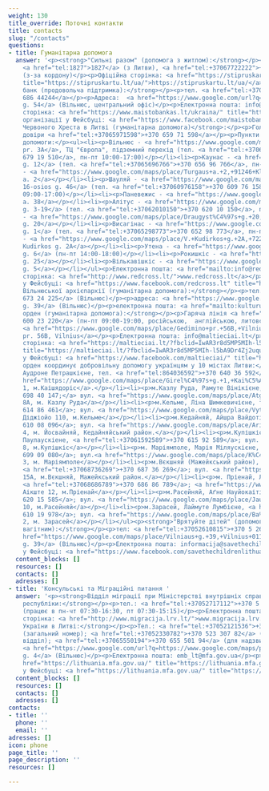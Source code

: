 ```yaml
---
weight: 130
title_override: Поточні контакти
title: contacts
slug: "/contacts"
questions:
- title: Гуманітарна допомога
  answer: '<p><strong>"Сильні разом" (допомога з житлом):</strong></p><p>Гаряча лінія
    <a href="tel:1827">1827</a> (з Литви), <a href="tel:+37067722222">+370 677 22222</a>
    (з-за кордону)</p><p>Офіційна сторінка: <a href="https://stipruskartu.lt/ua/"
    title="https://stipruskartu.lt/ua/">https://stipruskartu.lt/ua/</a></p><p><strong>Продовольчий
    банк (продовольча підтримка):</strong></p><p>тел. <a href="tel:+37068644244">+370
    686 44244</a></p><p>Адреса:  <a href="https://www.google.com/url?q=https://www.google.com/maps/place/Vytenio%2Bg.%2B54,%2BVilnius%2B03202/@54.6699177,25.264896,17z/data%3D!3m1!4b1!4m5!3m4!1s0x46dd946f0cf55377:0xd60ec13258a4e65a!8m2!3d54.6699177!4d25.2670847&amp;sa=D&amp;source=docs&amp;ust=1647605203541636&amp;usg=AOvVaw304U823IcEVekIpDf_DAX1">Vytenio
    g. 54</a> (Вільнюс, центральний офіс)</p><p>Електронна пошта: info@maistobankas.lt</p><p>Офіційна
    сторінка: <a href="https://www.maistobankas.lt/ukraina/" title="https://www.maistobankas.lt/ukraina/">https://www.maistobankas.lt/ukraina/</a></p><p>Сторінка
    організації у Фейсбуці: <a href="https://www.facebook.com/maistobankas" title="https://www.facebook.com/maistobankas">https://www.facebook.com/maistobankas</a></p><p><strong>Товариство
    Червоного Хреста в Литві (гуманітарна допомога)</strong>:</p><p>Головна лінія
    довіри <a href="tel:+37065971598">+370 659 71 598</a></p><p>Пункти видачі гуманітарної
    допомоги:</p><ul><li><p>Вільнюс - <a href="https://www.google.com/maps/place/Konstitucijos+pr.+3A,+09307+Vilnius/@54.6953741,25.2746382,17z/data=!3m1!4b1!4m5!3m4!1s0x46dd9403f8a439f9:0xc450b70de9b3d02a!8m2!3d54.6953741!4d25.2768269">Konstitucijos
    pr. 3A</a>, ТЦ "Європа", підземний перехід (тел. <a href="tel:+37067919510">+370
    679 19 510</a>, пн-пт 10:00-17:00)</p></li><li><p>Каунас - <a href="https://www.google.com/maps/place/Lietuvos+Raudonojo+Kry%C5%BEiaus,+Kauno+Centras/@54.918769,23.9449233,17z/data=!3m1!4b1!4m5!3m4!1s0x46e7220ea88253eb:0x37fa2b8111ef5075!8m2!3d54.9187938!4d23.9470784">Statybininkų
    g. 12</a> (тел. <a href="tel:+37065696766">+370 656 96 766</a>, пн-сб 10:00-20:00)</p></li><li><p>Клайпеда
    - <a href="https://www.google.com/maps/place/Turgaus+a.+2,+91246+Klaip%C4%97da/@55.706805,21.135901,17z/data=!3m1!4b1!4m5!3m4!1s0x46e4dbf6cab0fdd5:0xd29116d2dae00cf9!8m2!3d55.706805!4d21.1380897">Turgaus
    a. 2</a></p></li><li><p>Шауляй - <a href="https://www.google.com/maps/place/Lietuvos+raudonojo+kryziaus+draugija,+Siauliu+skyrius/@55.9307388,23.314769,17z/data=!4m13!1m7!3m6!1s0x46e5e31d80eb4f1f:0x1181e6bb4e4741f5!2sVasario+16-osios+g.+46,+76291+%C5%A0iauliai!3b1!8m2!3d55.9307388!4d23.3169577!3m4!1s0x46e5e2fcd08328e7:0x4cacc1f71e9abce3!8m2!3d55.9307635!4d23.3168296">Vasario
    16-osios g. 46</a> (тел. <a href="tel:+37060976158">+370 609 76 158</a>, пн-пт
    09:00-17:00)</p></li><li><p>Паневежис - <a href="https://www.google.com/maps/place/Vienyb%C4%97s+a.+38,+35128+Panev%C4%97%C5%BEys/@55.7431864,24.3612587,17z/data=!3m1!4b1!4m5!3m4!1s0x46e6320143ecb19b:0x446f84a6188edde7!8m2!3d55.7431834!4d24.3638336">Vienybės
    a. 38</a></p></li><li><p>Алітус - <a href="https://www.google.com/maps/place/Lietuvos+raudonojo+kryziaus+draugija,+Alytaus+skyrius/@54.397646,24.0417914,17z/data=!4m13!1m7!3m6!1s0x46e0b150100e0b73:0x7066b71d8d3fb72f!2sLigonin%C4%97s+g.+3,+62114+Alytus!3b1!8m2!3d54.397646!4d24.0439801!3m4!1s0x46e0b15011ec9cf9:0xe05ecf729f1b118d!8m2!3d54.3976909!4d24.0439876?hl=ru">Ligoninės
    g. 3-19</a> (тел. <a href="tel:+37062010150">+370 620 10 150</a>, пн-пт 08:00-16:00)</p></li><li><p>Електренай
    - <a href="https://www.google.com/maps/place/Draugyst%C4%97s+g.+20,+26115+Elektr%C4%97nai/@54.7835635,24.6643394,17z/data=!3m1!4b1!4m5!3m4!1s0x46e7671ed75c4f4d:0x8e1497f1a75834a4!8m2!3d54.7835635!4d24.6665281">Draugystės
    g. 20</a></p></li><li><p>Висагінас - <a href="https://www.google.com/maps/place/Lietuvos+Raudonojo+Kry%C5%BEiaus+Draugija+Visagino+skyrius/@55.6009856,26.4225314,17z/data=!4m13!1m7!3m6!1s0x46c2c997dd734355:0xb69bd7846a8d4b2c!2sVilties+g.+1,+31118+Visaginas!3b1!8m2!3d55.6009856!4d26.4247201!3m4!1s0x46c2c94adf6deacd:0x18965c778dc8bba2!8m2!3d55.6006813!4d26.4247668">Vilties
    g. 1</a> (тел. <a href="tel:+37065298773">+370 652 98 773</a>, пн-пт 09:00-15:00)</p></li><li><p>Таураге
    - <a href="https://www.google.com/maps/place/V.+Kudirkos+g.+2A,+72214+Taurag%C4%97/@55.2538599,22.2818593,17z/data=!3m1!4b1!4m5!3m4!1s0x46e43e6cf22cea79:0x921fbf5f68c791e7!8m2!3d55.2538599!4d22.284048">V.
    Kudirkos g. 2A</a></p></li><li><p>Утена - <a href="https://www.google.com/maps/place/Lietuvos+raudonojo+kryziaus+draugija,+Utenos+skyrius/@55.5094942,25.5829636,17z/data=!4m13!1m7!3m6!1s0x46e7f872f8e775a9:0x47bdcc7e3bb7843d!2sTaikos+g.+6,+28159+Utena!3b1!8m2!3d55.5094942!4d25.5851523!3m4!1s0x46dd57c2dae79e19:0x5b4492f0c2af561a!8m2!3d55.5096263!4d25.585217">Taikos
    g. 6</a> (пн-пт 14:00-18:00)</p></li><li><p>Рокишкіс - <a href="https://www.google.com/maps/place/Roki%C5%A1kio+Socialin%C4%97s+Paramos+Centras/@55.9681866,25.5829548,17z/data=!4m13!1m7!3m6!1s0x46e816af29c82b19:0x2f1138fc795a9054!2sVytauto+g.+25,+42113+Roki%C5%A1kis!3b1!8m2!3d55.9681866!4d25.5851435!3m4!1s0x46e816af290a2303:0x265472744e604eff!8m2!3d55.9683034!4d25.5852609">Vytauto
    g. 25</a></p></li><li><p>Вількавішкіс - <a href="https://www.google.com/maps/place/K%C4%99stu%C4%8Dio+g.+5,+70190+Vilkavi%C5%A1kis/@54.6509477,23.0328424,17z/data=!3m1!4b1!4m5!3m4!1s0x46e1338fffe1473f:0x642e728105a5f4c5!8m2!3d54.6509477!4d23.0350311">Kęstučio
    g. 5</a></p></li></ul><p>Електронна пошта: <a href="mailto:info@redcross.lt">info@redcross.lt</a></p><p>Офіційна
    сторінка: <a href="http://www.redcross.lt/">www.redcross.lt</a></p><p>Сторінка
    у Фейсбуці: <a href="https://www.facebook.com/redcross.lt" title="https://www.facebook.com/redcross.lt">https://www.facebook.com/redcross.lt</a></p><p><strong>Карітас
    Вільнюської архієпархії (гуманітарна допомога):</strong></p><p>тел.:  <a href="tel:+37067324225">+370
    673 24 225</a> (Вільнюс)</p><p>адреса: <a href="https://www.google.com/url?q=https://www.google.com/maps/place/Kalvarij%25C5%25B3%2Bg.%2B39,%2BVilnius%2B09313/@54.6968049,25.2798479,17z/data%3D!3m1!4b1!4m5!3m4!1s0x46dd9403a623c795:0x3fc23c8393bae375!8m2!3d54.6968049!4d25.2820366&amp;sa=D&amp;source=docs&amp;ust=1647605173611724&amp;usg=AOvVaw1qdSCoUaaW8oNqIWTE967E">Kalvarijų
    g. 39</a> (Вільнюс)</p><p>електронна пошта: <a href="mailto:kulturunamai@vilnius.caritas.lt">kulturunamai@vilnius.caritas.lt</a></p><p><strong>Мальтійський
    орден (гуманітарна допомога):</strong></p><p>Гаряча лінія <a href="tel:+37060023220">+370
    600 23 220</a> (пн-пт 09:00-19:00, російською,  англійською, литовською мовами)</p><p>Адреса:
    <a href="https://www.google.com/maps/place/Gedimino+pr.+56B,+Vilnius+01110/@54.6888431,25.2619019,17z/data=!3m1!4b1!4m5!3m4!1s0x46dd9409a6eeb601:0x70f519e6b9b56daf!8m2!3d54.6888431!4d25.2640906">Gedimino
    pr. 56B, Vilnius</a></p><p>Електронна пошта: info@maltieciai.lt</p><p>Офіційна
    сторінка: <a href="https://maltieciai.lt/?fbclid=IwAR3r8d5MP5MIh-l5bA9Dr4Zj2uquubFkt-qKksZgnRyVxvUlgLeeArM1fcY"
    title="https://maltieciai.lt/?fbclid=IwAR3r8d5MP5MIh-l5bA9Dr4Zj2uquubFkt-qKksZgnRyVxvUlgLeeArM1fcY">https://maltieciai.lt/?fbclid=IwAR3r8d5MP5MIh-l5bA9Dr4Zj2uquubFkt-qKksZgnRyVxvUlgLeeArM1fcY</a></p><p>Сторінка
    у Фейсбуці: <a href="https://www.facebook.com/maltieciai/" title="https://www.facebook.com/maltieciai/">https://www.facebook.com/maltieciai/</a></p><p>Мальтійський
    орден координує добровільну допомогу українцям у 10 містах Литви:</p><ul><li><p>м.Каішядоріс,
    Аудроне Петрашкієне, тел. <a href="tel:864036592">+370 640 36 592</a>; вул. <a
    href="https://www.google.com/maps/place/Girel%C4%97s+g.+1,+Kai%C5%A1iadorys+56133,+Lithuania/@54.8641332,24.4476954,17z/data=!3m1!4b1!4m5!3m4!1s0x46e76be8ae269d65:0x2dcc511c9df8e6e9!8m2!3d54.8641332!4d24.4498841">Ґірелєс,
    1, м.Каішядоріс</a>.</p></li><li><p>м.Казлу Руда, Рамуте Вінікієне, тел. <a href="tel:+37069840147;">+370
    698 40 147;</a> вул. <a href="https://www.google.com/maps/place/Atgimimo+g.+8,+Kazl%C5%B3+R%C5%ABda+69443,+Lithuania/@54.751947,23.4951314,17z/data=!3m1!4b1!4m5!3m4!1s0x46e6d65578c1ce3d:0xebbf037bddb01c7e!8m2!3d54.751947!4d23.4973201">Атґімімо
    8А, м. Казлу Руда</a></p></li><li><p>м.Кельме, Ліна Шимкевичієне, тел. <a href="tel:+37061486461">+370
    614 86 461</a>; вул. <a href="https://www.google.com/maps/place/Vytauto+Did%C5%BEiojo+g.+110,+Kelm%C4%97+86140,+Lithuania/@55.6329539,22.9408852,17z/data=!3m1!4b1!4m5!3m4!1s0x46e5d0c621ce98cd:0xf5e5f024e6c17c14!8m2!3d55.6329539!4d22.9430739">Вітауто
    Діджіойо 110, м.Кельме</a></p></li><li><p>м.Кедайняй, Айшра Вайдотієне, <a href="tel:+37061008096">+370
    610 08 096</a>; вул. <a href="https://www.google.com/maps/place/Ariogalos+g.+4/@55.2461882,23.8311812,17z/data=!4m9!1m2!2m1!1sAriogalos+g.4,+Josvaini%C5%B3+mstl.,+K%C4%97daini%C5%B3+raj.!3m5!1s0x46e6f930152b6a9d:0x3fb0793771d3636d!8m2!3d55.2458503!4d23.8343577!15sCjBBcmlvZ2Fsb3MgZy40LCBKb3N2YWluacWzIG1zdGwuLCBLxJdkYWluacWzIHJhai6SARJhcGFydG1lbnRfYnVpbGRpbmc">Аріогалос
    4, м. Йосвайняй, Кедайняйський район.</a></p></li><li><p>м.Купішкіс, Скайстуте
    Паулаускіене, <a href="tel:+37061592589">+370 615 92 589</a>; вул. <a href="https://www.google.com/maps/place/Vilniaus+g.+8,+Kupi%C5%A1kis+40115,+Lithuania/@55.8397969,24.9777048,17z/data=!3m1!4b1!4m5!3m4!1s0x46e8779709ddab1d:0xb64a41bfbc171d59!8m2!3d55.8397969!4d24.9798935">Вільніаус
    8, м.Купішкіс</a></p></li><li><p>м. Маріямполе, Марія Міляускієне, <a href="tel:+37069909080">+370
    699 09 080</a>; вул.<a href="https://www.google.com/maps/place/K%C4%99stu%C4%8Dio+g.+3,+Marijampol%C4%97+68308,+Lithuania/@54.5561113,23.3484565,17z/data=!3m1!4b1!4m9!1m2!2m1!1zS8SZc3R1xI1pbyAzLCBNYXJpamFtcG9sxJc!3m5!1s0x46e12a210846f105:0xe66c9444f6df5db7!8m2!3d54.5561113!4d23.3506452!15sChpLxJlzdHXEjWlvIDMsIE1hcmlqYW1wb2zEl5IBEWNvbXBvdW5kX2J1aWxkaW5n">Кестучіо
    3, м. Маріямполе</a></p></li><li><p>м.Вєкшняй (Мажейкський район), Емілія Пластініна,
    <a href="tel:+37068736269">+370 687 36 269</a>; вул. <a href="https://www.google.com/maps/place/Ba%C5%BEny%C4%8Dios+g.+15,+Viek%C5%A1niai+89491,+Lithuania/@56.2338858,22.5118775,17z/data=!3m1!4b1!4m5!3m4!1s0x46e5814113bf066d:0xbd5234c7e5ca175!8m2!3d56.2338858!4d22.5140662">Бажнічіос
    15А, м.Вєкшняй, Мажейкський район.</a></p></li><li><p>м. Пріенай, Ліна Сухоруковієне,
    <a href="tel:+37068686789">+370 686 86 789</a>; <a href="https://www.google.com/maps/place/Laisv%C4%97s+a.+12,+Prienai+59127,+Lithuania/@54.6357646,23.9449871,17z/data=!3m1!4b1!4m5!3m4!1s0x46e736b6795f05f5:0xdd3e5ecda6b6306d!8m2!3d54.6357646!4d23.9471758">Лайсвес
    Аікште 12, м.Пріенай</a></p></li><li><p>м.Расейняй, Аґне Науйокаітіте, <a href="tel:+37062015585">+370
    620 15 585</a>; вул. <a href="https://www.google.com/maps/place/Jaunimo+g.+10,+Raseiniai+60150,+Lithuania/@55.3827149,23.1138926,17z/data=!3m1!4b1!4m5!3m4!1s0x46e686fafa558695:0xc6dcb33260c02396!8m2!3d55.3827149!4d23.1160813">Яунімо
    10, м.Расейняй</a></p></li><li><p>м.Зарасей, Лаймуте Лумбієне, <a href="tel:+37061019978">+370
    610 19 978</a>; вул. <a href="https://www.google.com/maps/place/Ba%C5%BEny%C4%8Dios+g.+2,+Zarasai+32131,+Lithuania/@55.7305618,26.2444737,17z/data=!3m1!4b1!4m5!3m4!1s0x46c2ba89bfb50901:0x6d28535ab5635cb7!8m2!3d55.7305618!4d26.2466624">Бажнічіос
    2, м. Зарасей</a></p></li></ul><p><strong>"Врятуйте дітей" (допомога дітям та
    вагітним):</strong></p><p>тел: <a href="tel:+37052610815">+370 5 261 0815</a></p><p>Адреса:  <a
    href="https://www.google.com/maps/place/Vilniaus+g.+39,+Vilnius+01119/data=!4m2!3m1!1s0x46dd9413c623b5e1:0xfd09c302e27ed0f9?sa=X&amp;ved=2ahUKEwjWscKTy8_2AhXpkIsKHcfLDPUQ8gF6BAgdEAE">Vilniaus
    g. 39</a> (Вільнюс)</p><p>Електронна пошта: informacija@savethechildren.org</p><p>Сторінка
    у Фейсбуці: <a href="https://www.facebook.com/savethechildrenlithuania/" title="https://www.facebook.com/savethechildrenlithuania/">https://www.facebook.com/savethechildrenlithuania/</a></p>'
  content_blocks: []
  resources: []
  contacts: []
  adresses: []
- title: 'Консульські та Міграційні питання '
  answer: '<p><strong>Відділ міграції при Міністерстві внутрішніх справ Литовської
    республіки:</strong></p><p>тел.: <a href="tel:+37052717112">+370 5 271 7112</a>
    (працює в пн-чт 07:30-16:30, пт 07:30-15:15)</p><p>Електронна пошта: <a href="mailto:info@migracija.gov.lt">info@migracija.gov.lt</a></p><p>Офіційна
    сторінка: <a href="http://www.migracija.lrv.lt/">www.migracija.lrv.lt</a></p><p><strong>Посольство
    України в Литві:</strong></p><p>Тел.: <a href="tel:+37052121536">+370 521 21 536</a>
    (загальний номер); <a href="tel:+37052330782">+370 523 307 82</a> (консульський
    відділ); <a href="tel:+37065550194">+370 655 501 94</a> (для надзвичайних ситуацій)</p><p>Адреса:
    <a href="https://www.google.com/url?q=https://www.google.com/maps/place/Teatro%2Bg.%2B4,%2BVilnius%2B03107/@54.6813198,25.2714532,17z/data%3D!3m1!4b1!4m5!3m4!1s0x46dd94128ee80c7d:0x719bc25d92788d9a!8m2!3d54.6813198!4d25.2736419&amp;sa=D&amp;source=docs&amp;ust=1647605238983823&amp;usg=AOvVaw2u6MN32HosibMaa2fuey7V">Teatro
    g. 4</a> (Вільнюс)</p><p>Електронна пошта: emb_lt@mfa.gov.ua</p><p>Офіційна сторінка:  <a
    href="https://lithuania.mfa.gov.ua/" title="https://lithuania.mfa.gov.ua/">https://lithuania.mfa.gov.ua/</a></p><p>Сторінка
    у Фейсбуці: <a href="https://lithuania.mfa.gov.ua/" title="https://lithuania.mfa.gov.ua/">https://www.facebook.com/ukr.embassy.Lithuania/?ref=bookmarks</a></p>'
  content_blocks: []
  resources: []
  contacts: []
  adresses: []
contacts:
- title: ''
  phone: ''
  email: ''
adresses: []
icon: phone
page_title: ''
page_description: ''
resources: []

---
```

